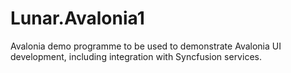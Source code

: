 # Lunar.Avalonia1
Avalonia demo programme to be used to demonstrate Avalonia UI development, including integration with Syncfusion services.
